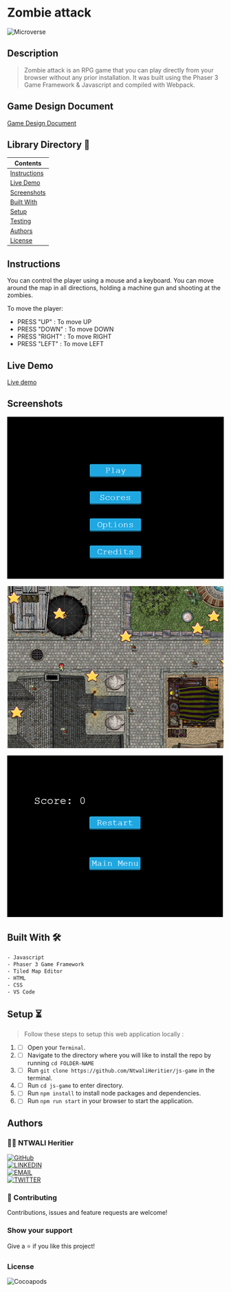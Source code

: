 # Zombie attack

![Microverse](https://img.shields.io/badge/-Microverse-6F23FF?style=for-the-badge)

## Description

> Zombie attack is an RPG game that you can play directly from your browser without any prior installation. It was built using the Phaser 3 Game Framework & Javascript and compiled with Webpack.

## Game Design Document

[Game Design Document](./GAME_DESIGN_DOCUMENT.md)

## Library Directory 📙

| Contents                      |
| ----------------------------- |
| [Instructions](#instructions) |
| [Live Demo](#live-demo)       |
| [Screenshots](#screenshots)   |
| [Built With](#built-with-🛠)   |
| [Setup](#setup-⏳)            |
| [Testing](#testing-⚙️)        |
| [Authors](#authors)           |
| [License](#license)           |

## Instructions

You can control the player using a mouse and a keyboard. You can move around the map in all directions, holding a machine gun and shooting at the zombies.

To move the player:

- PRESS "UP" : To move UP
- PRESS "DOWN" : To move DOWN
- PRESS "RIGHT" : To move RIGHT
- PRESS "LEFT" : To move LEFT

## Live Demo

[Live demo](https://pensive-booth-4d035b.netlify.app/)

## Screenshots

![img](./Screenshots/SC-1.PNG)

![img](./Screenshots/SC-2.PNG)

![img](./Screenshots/SC-3.PNG)

## Built With 🛠

```
- Javascript
- Phaser 3 Game Framework
- Tiled Map Editor
- HTML
- CSS
- VS Code
```

## Setup ⏳

> Follow these steps to setup this web application locally :

1. - [ ] Open your `Terminal`.
2. - [ ] Navigate to the directory where you will like to install the repo by running `cd FOLDER-NAME`
3. - [ ] Run `git clone https://github.com/NtwaliHeritier/js-game` in the terminal.
4. - [ ] Run `cd js-game` to enter directory.
5. - [ ] Run `npm install` to install node packages and dependencies.
6. - [ ] Run `npm run start` in your browser to start the application.

## Authors

### 👨‍💻 NTWALI Heritier

[![GitHub](https://img.shields.io/badge/-GitHub-000?style=for-the-badge&logo=GitHub&logoColor=white)](https://github.com/NtwaliHeritier) <br>
[![LINKEDIN](https://img.shields.io/badge/-LINKEDIN-0077B5?style=for-the-badge&logo=Linkedin&logoColor=white)](https://www.linkedin.com/in/ntwaliheritier/) <br>
[![EMAIL](https://img.shields.io/badge/-EMAIL-D14836?style=for-the-badge&logo=Mail.Ru&logoColor=white)](mailto:heritierntwali@gmail.com) <br>
[![TWITTER](https://img.shields.io/badge/-TWITTER-1DA1F2?style=for-the-badge&logo=Twitter&logoColor=white)](https://twitter.com/ntwaliheritier)

### 🤝 Contributing

Contributions, issues and feature requests are welcome!

### Show your support

Give a ⭐️ if you like this project!

### License

![Cocoapods](https://img.shields.io/cocoapods/l/AFNetworking?color=red&style=for-the-badge)